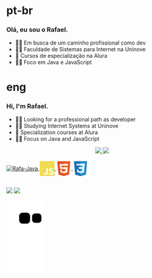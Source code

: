 # pt-br
### Olá, eu sou o Rafael.

- :running_man: Em busca de um caminho profissional como dev
- :man_student: Faculdade de Sistemas para Internet na Uninove
- :brain: Cursos de especialização na Alura
- :man_technologist: Foco em Java e JavaScript

# eng
### Hi, I'm Rafael.

- :running_man: Looking for a professional path as developer
- :man_student: Studying Internet Systems at Uninove
- :brain: Specialization courses at Alura
- :man_technologist: Focus on Java and JavaScript

<div align="center">
  <a href="https://github.com/rafaellimareis0">
  <img height="160em" src="https://github-readme-stats.vercel.app/api?username=rafaellimareis0&show_icons=true&theme=dark&include_all_commits=true&count_private=true"/>
  <img height="160em" src="https://github-readme-stats.vercel.app/api/top-langs/?username=rafaellimareis0&layout=compact&langs_count=7&theme=dark"/>
</div>
  
<div style="display: inline_block"><br>
  <img align="center" alt="Rafa-Java" height="40" width="40" src="https://cdn.jsdelivr.net/gh/devicons/devicon/icons/java/java-original-wordmark.svg">
  <img align="center" alt="Rafa-Js" height="40" width="40" src="https://raw.githubusercontent.com/devicons/devicon/master/icons/javascript/javascript-plain.svg">
  <img align="center" alt="Rafa-HTML" height="40" width="40" src="https://raw.githubusercontent.com/devicons/devicon/master/icons/html5/html5-original.svg">
  <img align="center" alt="Rafa-CSS" height="40" width="40" src="https://raw.githubusercontent.com/devicons/devicon/master/icons/css3/css3-original.svg">
  </div>
  
   ##
  
  <div>
      <a href="https://www.linkedin.com/in/rafaellimareis" target="_blank"><img src="https://img.shields.io/badge/-LinkedIn-%230077B5?style=for-the-badge&logo=linkedin&logoColor=white" target="_blank"></a>
      <a href = "mailto:rafaellimareis0@gmail.com"><img src="https://img.shields.io/badge/Gmail-D14836?style=for-the-badge&logo=gmail&logoColor=white" target="_blank"></a>
  </div>
  
![Snake animation](https://github.com/rafaellimareis0/rafaellimareis0/blob/output/github-contribution-grid-snake.svg)
